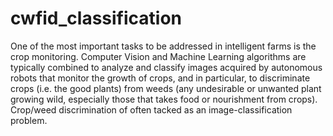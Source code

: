 # cwfid_classification
One of the most important tasks to be addressed in intelligent farms is the crop monitoring. Computer Vision and Machine Learning algorithms are typically combined to analyze and classify images acquired by autonomous robots that monitor the growth of crops, and in particular, to discriminate crops (i.e. the good plants) from weeds (any undesirable or unwanted plant growing wild, especially those that takes food or nourishment from crops). Crop/weed discrimination of often tacked as an image-classification problem.
